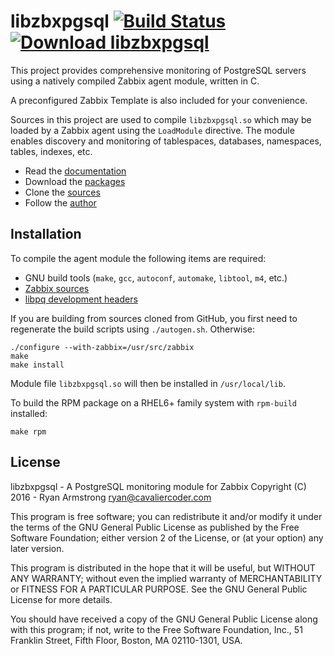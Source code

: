 # libzbxpgsql [![Build Status](https://travis-ci.org/cavaliercoder/libzbxpgsql.svg?branch=master)](https://travis-ci.org/cavaliercoder/libzbxpgsql) [![Download libzbxpgsql](https://img.shields.io/sourceforge/dm/libzbxpgsl.svg)](https://sourceforge.net/projects/libzbxpgsl/files/)

This project provides comprehensive monitoring of PostgreSQL servers using a
natively compiled Zabbix agent module, written in C.

A preconfigured Zabbix Template is also included for your convenience.

Sources in this project are used to compile `libzbxpgsql.so` which may be
loaded by a Zabbix agent using the `LoadModule` directive. The module enables
discovery and monitoring of tablespaces, databases, namespaces, tables,
indexes, etc.

* Read the [documentation](http://cavaliercoder.com/libzbxpgsql/)
* Download the [packages](http://cavaliercoder.com/libzbxpgsql/downloads)
* Clone the [sources](http://github.com/cavaliercoder/libzbxpgsql)
* Follow the [author](http://cavaliercoder.com)


## Installation

To compile the agent module the following items are required:

* GNU build tools (`make`, `gcc`, `autoconf`, `automake`, `libtool`, `m4`, etc.)
* [Zabbix sources](http://www.zabbix.com/download.php)
* [libpq development headers](http://www.postgresql.org/download/)

If you are building from sources cloned from GitHub, you first need to
regenerate the build scripts using `./autogen.sh`. Otherwise:

    ./configure --with-zabbix=/usr/src/zabbix
    make
    make install

Module file `libzbxpgsql.so` will then be installed in `/usr/local/lib`.

To build the RPM package on a RHEL6+ family system with `rpm-build` installed:

    make rpm


## License

libzbxpgsql - A PostgreSQL monitoring module for Zabbix
Copyright (C) 2016 - Ryan Armstrong <ryan@cavaliercoder.com>

This program is free software; you can redistribute it and/or modify
it under the terms of the GNU General Public License as published by
the Free Software Foundation; either version 2 of the License, or
(at your option) any later version.

This program is distributed in the hope that it will be useful,
but WITHOUT ANY WARRANTY; without even the implied warranty of
MERCHANTABILITY or FITNESS FOR A PARTICULAR PURPOSE. See the
GNU General Public License for more details.

You should have received a copy of the GNU General Public License
along with this program; if not, write to the Free Software
Foundation, Inc., 51 Franklin Street, Fifth Floor, Boston, MA  02110-1301, USA.
